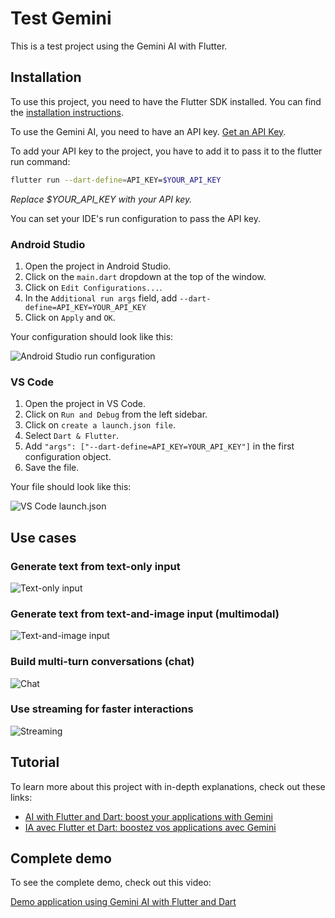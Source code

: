 # Test Gemini

This is a test project using the Gemini AI with Flutter.

## Installation

To use this project, you need to have the Flutter SDK installed. You can find the [installation instructions](https://flutter.dev/docs/get-started/install).

To use the Gemini AI, you need to have an API key. [Get an API Key](https://makersuite.google.com/app/apikey).

To add your API key to the project, you have to add it to pass it to the flutter run command:

```bash
flutter run --dart-define=API_KEY=$YOUR_API_KEY
```
_Replace $YOUR_API_KEY with your API key._

You can set your IDE's run configuration to pass the API key.

### Android Studio

1. Open the project in Android Studio.
2. Click on the `main.dart` dropdown at the top of the window.
3. Click on `Edit Configurations...`.
4. In the `Additional run args` field, add `--dart-define=API_KEY=YOUR_API_KEY`
5. Click on `Apply` and `OK`.

Your configuration should look like this:

![Android Studio run configuration](./screenshots/android-studio-configs.png)

### VS Code

1. Open the project in VS Code.
2. Click on `Run and Debug` from the left sidebar.
3. Click on `create a launch.json file`.
4. Select `Dart & Flutter`.
5. Add `"args": ["--dart-define=API_KEY=YOUR_API_KEY"]` in the first configuration object.
6. Save the file.

Your file should look like this:

![VS Code launch.json](./screenshots/vs-code-configs.png)

## Use cases

### Generate text from text-only input

![Text-only input](./screenshots/gemini-text-input-only-en.gif)

### Generate text from text-and-image input (multimodal)

![Text-and-image input](./screenshots/gemini-text-image-input-en.gif)

### Build multi-turn conversations (chat)

![Chat](./screenshots/gemini-multi-turn-conversation-en.gif)

### Use streaming for faster interactions

![Streaming](./screenshots/gemini-streaming-responses-en.gif)

## Tutorial

To learn more about this project with in-depth explanations, check out these links:

- [AI with Flutter and Dart: boost your applications with Gemini](https://lyabs.hashnode.dev/ai-with-flutter-and-dart-boost-your-applications-with-gemini)
- [IA avec Flutter et Dart: boostez vos applications avec Gemini](https://medium.com/@loicyabili/ia-avec-flutter-et-dart-boostez-vos-applications-avec-gemini-97e1d3ed5038)

## Complete demo

To see the complete demo, check out this video:

[Demo application using Gemini AI with Flutter and Dart](https://youtu.be/bZJnYAiGMFQ?si=lTiTcwXmC4tadym7)
